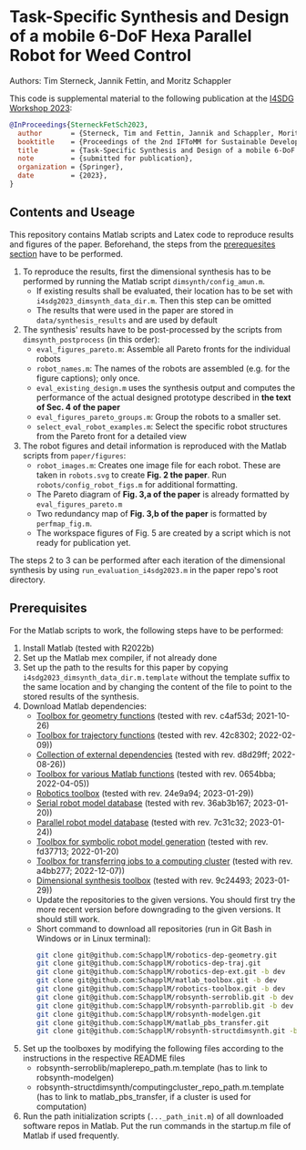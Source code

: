 # Task-Specific Synthesis and Design of a mobile 6-DoF Hexa Parallel Robot for Weed Control


Authors: Tim Sterneck, Jannik Fettin, and Moritz Schappler

This code is supplemental material to the following publication at the [I4SDG Workshop 2023](https://www.iftommitaly.it/i4sdg2023/):

```bib
@InProceedings{SterneckFetSch2023,
  author       = {Sterneck, Tim and Fettin, Jannik and Schappler, Moritz },
  booktitle    = {Proceedings of the 2nd IFToMM for Sustainable Development Goals Workshop},
  title        = {Task-Specific Synthesis and Design of a mobile 6-DoF Hexa Parallel Robot for Weed Control},
  note         = {submitted for publication},
  organization = {Springer},
  date         = {2023},
}
```

## Contents and Useage

This repository contains Matlab scripts and Latex code to reproduce results and figures of the paper. Beforehand, the steps from the [prerequesites section](#prerequisites) have to be performed.
  
1. To reproduce the results, first the dimensional synthesis has to be performed by running the Matlab script `dimsynth/config_amun.m`.
    * If existing results shall be evaluated, their location has to be set with `i4sdg2023_dimsynth_data_dir.m`. Then this step can be omitted
    * The results that were used in the paper are stored in `data/synthesis_results` and are used by default
2. The synthesis' results have to be post-processed by the scripts from `dimsynth_postprocess` (in this order):
    * `eval_figures_pareto.m`: Assemble all Pareto fronts for the individual robots
    * `robot_names.m`: The names of the robots are assembled (e.g. for the figure captions); only once.
    * `eval_existing_design.m` uses the synthesis output and computes the performance of the actual designed prototype described in **the text of Sec. 4 of the paper**
    * `eval_figures_pareto_groups.m`: Group the robots to a smaller set.
    * `select_eval_robot_examples.m`: Select the specific robot structures from the Pareto front for a detailed view
3. The robot figures and detail information is reproduced with the Matlab scripts from `paper/figures`:
    * `robot_images.m`: Creates one image file for each robot. These are taken in `robots.svg` to create **Fig. 2 the paper**. Run `robots/config_robot_figs.m` for additional formatting.
	* The Pareto diagram of **Fig. 3,a of the paper** is already formatted by `eval_figures_pareto.m`
    * Two redundancy map of **Fig. 3,b of the paper** is formatted by `perfmap_fig.m`.
	* The workspace figures of Fig. 5 are created by a script which is not ready for publication yet.

The steps 2 to 3 can be performed after each iteration of the dimensional synthesis by using `run_evaluation_i4sdg2023.m` in the paper repo's root directory.

## Prerequisites <a name="prerequisites">

For the Matlab scripts to work, the following steps have to be performed:

1. Install Matlab (tested with R2022b)
2. Set up the Matlab mex compiler, if not already done
3. Set up the path to the results for this paper by copying `i4sdg2023_dimsynth_data_dir.m.template` without the template suffix to the same location and by changing the content of the file to point to the stored results of the synthesis.
4. Download Matlab dependencies:
    * [Toolbox for geometry functions](https://github.com/SchapplM/robotics-dep-geometry) (tested with rev. c4af53d; 2021-10-26)
    * [Toolbox for trajectory functions](https://github.com/SchapplM/robotics-dep-traj) (tested with rev. 42c8302; 2022-02-09))
    * [Collection of external dependencies](https://github.com/SchapplM/robotics-dep-ext) (tested with rev. d8d29ff; 2022-08-26))
    * [Toolbox for various Matlab functions](https://github.com/SchapplM/matlab_toolbox) (tested with rev. 0654bba; 2022-04-05))
    * [Robotics toolbox](https://github.com/SchapplM/robotics-toolbox) (tested with rev. 24e9a94; 2023-01-29))
    * [Serial robot model database](https://github.com/SchapplM/robsynth-serroblib) (tested with rev. 36ab3b167; 2023-01-20))
    * [Parallel robot model database](https://github.com/SchapplM/robsynth-parroblib) (tested with rev. 7c31c32; 2023-01-24))
    * [Toolbox for symbolic robot model generation](https://github.com/SchapplM/robsynth-modelgen) (tested with rev. fd37713; 2022-01-20)
    * [Toolbox for transferring jobs to a computing cluster](https://github.com/SchapplM/matlab_pbs_transfer) (tested with rev. a4bb277; 2022-12-07))
    * [Dimensional synthesis toolbox](https://github.com/SchapplM/robsynth-structdimsynth) (tested with rev. 9c24493; 2023-01-29))
    * Update the repositories to the given versions. You should first try the more recent version before downgrading to the given versions. It should still work.
    * Short command to download all repositories (run in Git Bash in Windows or in Linux terminal):
      ```Bash
      git clone git@github.com:SchapplM/robotics-dep-geometry.git
      git clone git@github.com:SchapplM/robotics-dep-traj.git
      git clone git@github.com:SchapplM/robotics-dep-ext.git -b dev
      git clone git@github.com:SchapplM/matlab_toolbox.git -b dev
      git clone git@github.com:SchapplM/robotics-toolbox.git -b dev
      git clone git@github.com:SchapplM/robsynth-serroblib.git -b dev
      git clone git@github.com:SchapplM/robsynth-parroblib.git -b dev
      git clone git@github.com:SchapplM/robsynth-modelgen.git
      git clone git@github.com:SchapplM/matlab_pbs_transfer.git
      git clone git@github.com:SchapplM/robsynth-structdimsynth.git -b dev
      ```
5. Set up the toolboxes by modifying the following files according to the instructions in the respective README files
    * robsynth-serroblib/maplerepo_path.m.template (has to link to robsynth-modelgen)
    * robsynth-structdimsynth/computingcluster_repo_path.m.template (has to link to matlab_pbs_transfer, if a cluster is used for computation)
6. Run the path initialization scripts (`..._path_init.m`) of all downloaded software repos in Matlab. Put the run commands in the startup.m file of Matlab if used frequently.

